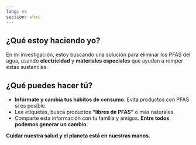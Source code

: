 ```yaml
---
lang: es
section: what
---
```


## ¿Qué estoy haciendo yo?

En mi investigación, estoy buscando una solución para eliminar los PFAS del agua, usando **electricidad** y **materiales especiales** que ayudan a romper estas sustancias.

## ¿Qué puedes hacer tú?

- **Infórmate y cambia tus hábitos de consumo**. Evita productos con PFAS si es posible.
- Lee etiquetas, busca productos **“libres de PFAS”** o más naturales.
- Comparte esta información con tu familia y amigos. **Entre todos podemos generar un cambio.**

**Cuidar nuestra salud y el planeta está en nuestras manos.**
